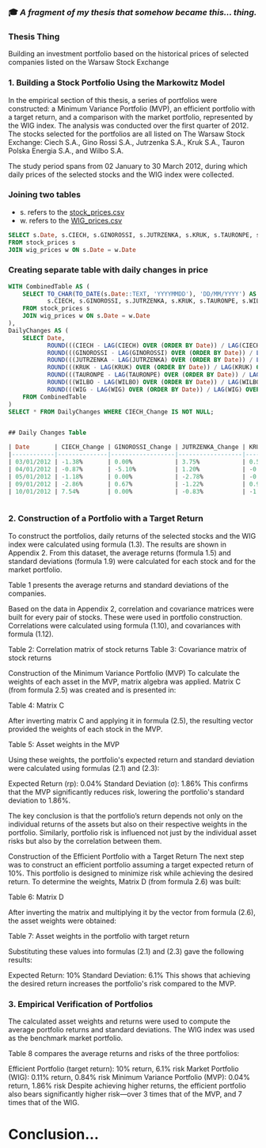 
### 🎓 _A fragment of my thesis that somehow became this... thing._


### Thesis Thing  
Building an investment portfolio based on the historical prices of selected companies listed on the Warsaw Stock Exchange

### 1. Building a Stock Portfolio Using the Markowitz Model
In the empirical section of this thesis, a series of portfolios were constructed: a Minimum Variance Portfolio (MVP), an efficient portfolio with a target return, and a comparison with the market portfolio, represented by the WIG index. The analysis was conducted over the first quarter of 2012. The stocks selected for the portfolios are all listed on The Warsaw Stock Exchange: Ciech S.A., Gino Rossi S.A., Jutrzenka S.A., Kruk S.A., Tauron Polska Energia S.A., and Wilbo S.A.

The study period spans from 02 January to 30 March 2012, during which daily prices of the selected stocks and the WIG index were collected.


### Joining two tables

- s. refers to the [stock_prices.csv](https://github.com/helloJulie/Thesis/blob/main/stock%20prices.csv)  
- w. refers to the [WIG_prices.csv](https://github.com/helloJulie/Thesis/blob/main/WIG%20prices.csv)

```sql
SELECT s.Date, s.CIECH, s.GINOROSSI, s.JUTRZENKA, s.KRUK, s.TAURONPE, s.WILBO, w.WIG 
FROM stock_prices s 
JOIN wig_prices w ON s.Date = w.Date
```

### Creating separate table with daily changes in price
```sql
WITH CombinedTable AS (
    SELECT TO_CHAR(TO_DATE(s.Date::TEXT, 'YYYYMMDD'), 'DD/MM/YYYY') AS Date,
           s.CIECH, s.GINOROSSI, s.JUTRZENKA, s.KRUK, s.TAURONPE, s.WILBO, w.WIG
    FROM stock_prices s 
    JOIN wig_prices w ON s.Date = w.Date
),
DailyChanges AS (
    SELECT Date,
           ROUND(((CIECH - LAG(CIECH) OVER (ORDER BY Date)) / LAG(CIECH) OVER (ORDER BY Date)) * 100, 2) AS CIECH_Change,
           ROUND(((GINOROSSI - LAG(GINOROSSI) OVER (ORDER BY Date)) / LAG(GINOROSSI) OVER (ORDER BY Date)) * 100, 2) AS GINOROSSI_Change,
           ROUND(((JUTRZENKA - LAG(JUTRZENKA) OVER (ORDER BY Date)) / LAG(JUTRZENKA) OVER (ORDER BY Date)) * 100, 2) AS JUTRZENKA_Change,
           ROUND(((KRUK - LAG(KRUK) OVER (ORDER BY Date)) / LAG(KRUK) OVER (ORDER BY Date)) * 100, 2) AS KRUK_Change,
           ROUND(((TAURONPE - LAG(TAURONPE) OVER (ORDER BY Date)) / LAG(TAURONPE) OVER (ORDER BY Date)) * 100, 2) AS TAURONPE_Change,
           ROUND(((WILBO - LAG(WILBO) OVER (ORDER BY Date)) / LAG(WILBO) OVER (ORDER BY Date)) * 100, 2) AS WILBO_Change,
           ROUND(((WIG - LAG(WIG) OVER (ORDER BY Date)) / LAG(WIG) OVER (ORDER BY Date)) * 100, 2) AS WIG_Change
    FROM CombinedTable
)
SELECT * FROM DailyChanges WHERE CIECH_Change IS NOT NULL;


## Daily Changes Table

| Date       | CIECH_Change | GINOROSSI_Change | JUTRZENKA_Change | KRUK_Change | TAURONPE_Change | WILBO_Change | WIG_Change |
|------------|--------------|------------------|------------------|-------------|-----------------|--------------|-------------|
| 03/01/2012 | -1.38%       | 0.00%            | 3.75%            | 0.51%       | 1.68%           | 3.03%        | 0.38%       |
| 04/01/2012 | -0.87%       | -5.10%           | 1.20%            | -0.46%      | 0.74%           | 0.00%        | -0.73%      |
| 05/01/2012 | -1.18%       | 0.00%            | -2.78%           | -0.46%      | -0.55%          | 2.94%        | -1.16%      |
| 09/01/2012 | -2.86%       | 0.67%            | -1.22%           | 0.93%       | -0.92%          | 0.00%        | -1.05%      |
| 10/01/2012 | 7.54%        | 0.00%            | -0.83%           | -1.61%      | 0.00%           | -5.71%       | 0.68%       |



```




### 2. Construction of a Portfolio with a Target Return
To construct the portfolios, daily returns of the selected stocks and the WIG index were calculated using formula (1.3). The results are shown in Appendix 2. From this dataset, the average returns (formula 1.5) and standard deviations (formula 1.9) were calculated for each stock and for the market portfolio.

Table 1 presents the average returns and standard deviations of the companies.

Based on the data in Appendix 2, correlation and covariance matrices were built for every pair of stocks. These were used in portfolio construction. Correlations were calculated using formula (1.10), and covariances with formula (1.12).

Table 2: Correlation matrix of stock returns
Table 3: Covariance matrix of stock returns

Construction of the Minimum Variance Portfolio (MVP)
To calculate the weights of each asset in the MVP, matrix algebra was applied.
Matrix C (from formula 2.5) was created and is presented in:

Table 4: Matrix C

After inverting matrix C and applying it in formula (2.5), the resulting vector provided the weights of each stock in the MVP.

Table 5: Asset weights in the MVP

Using these weights, the portfolio's expected return and standard deviation were calculated using formulas (2.1) and (2.3):

Expected Return (rp): 0.04%
Standard Deviation (σ): 1.86%
This confirms that the MVP significantly reduces risk, lowering the portfolio's standard deviation to 1.86%.

The key conclusion is that the portfolio’s return depends not only on the individual returns of the assets but also on their respective weights in the portfolio. Similarly, portfolio risk is influenced not just by the individual asset risks but also by the correlation between them.

Construction of the Efficient Portfolio with a Target Return
The next step was to construct an efficient portfolio assuming a target expected return of 10%. This portfolio is designed to minimize risk while achieving the desired return.
To determine the weights, Matrix D (from formula 2.6) was built:

Table 6: Matrix D

After inverting the matrix and multiplying it by the vector from formula (2.6), the asset weights were obtained:

Table 7: Asset weights in the portfolio with target return

Substituting these values into formulas (2.1) and (2.3) gave the following results:

Expected Return: 10%
Standard Deviation: 6.1%
This shows that achieving the desired return increases the portfolio's risk compared to the MVP.

### 3. Empirical Verification of Portfolios
The calculated asset weights and returns were used to compute the average portfolio returns and standard deviations. The WIG index was used as the benchmark market portfolio.

Table 8 compares the average returns and risks of the three portfolios:

Efficient Portfolio (target return): 10% return, 6.1% risk
Market Portfolio (WIG): 0.11% return, 0.84% risk
Minimum Variance Portfolio (MVP): 0.04% return, 1.86% risk
Despite achieving higher returns, the efficient portfolio also bears significantly higher risk—over 3 times that of the MVP, and 7 times that of the WIG.

# Conclusion...



